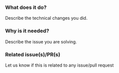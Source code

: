 <!--
Hello 👋 Thank you for submitting a pull request.

To help us merge your PR, make sure to follow the instructions below:

- Create or update the documentation. (Should be made against the main branch)
- Create or update the tests.
- Refer to the issue you are closing in the PR description - fix #issue
- Specify if the PR is in WIP (work in progress) state or ready to be merged

Please ensure you read through the Contributing Guide: 
https://github.com/strapi/documentation/blob/main/CONTRIBUTING.md
-->

### What does it do?

Describe the technical changes you did.

### Why is it needed?

Describe the issue you are solving.

### Related issue(s)/PR(s)

Let us know if this is related to any issue/pull request
